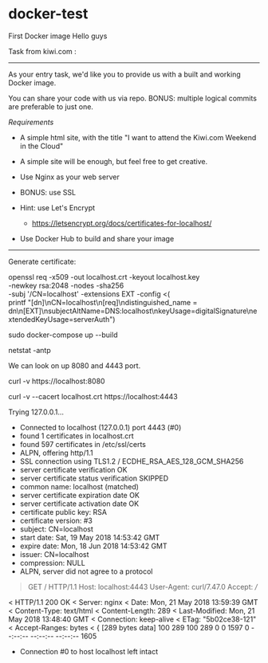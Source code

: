 # docker-test
First Docker image Hello guys

Task from kiwi.com :

---------------------------------------------------------------------

As your entry task, we'd like you to provide us with a built and working Docker image.

You can share your code with us via repo. BONUS: multiple logical commits are preferable to just one.

*Requirements*

- A simple html site, with the title "I want to attend the Kiwi.com Weekend in the Cloud"

 - A simple site will be enough, but feel free to get creative.

- Use Nginx as your web server

 - BONUS: use SSL

  - Hint: use Let's Encrypt

    - https://letsencrypt.org/docs/certificates-for-localhost/

- Use Docker Hub to build and share your image

------------------------------------------------------------------------

Generate certificate:

openssl req -x509 -out localhost.crt -keyout localhost.key \
  -newkey rsa:2048 -nodes -sha256 \
  -subj '/CN=localhost' -extensions EXT -config <( \
   printf "[dn]\nCN=localhost\n[req]\ndistinguished_name = dn\n[EXT]\nsubjectAltName=DNS:localhost\nkeyUsage=digitalSignature\nextendedKeyUsage=serverAuth")



sudo docker-compose up --build

netstat -antp

   We can look on up 8080 and 4443 port.

curl -v https://localhost:8080

curl -v --cacert localhost.crt https://localhost:4443

 Trying 127.0.0.1...
* Connected to localhost (127.0.0.1) port 4443 (#0)
* found 1 certificates in localhost.crt
* found 597 certificates in /etc/ssl/certs
* ALPN, offering http/1.1
* SSL connection using TLS1.2 / ECDHE_RSA_AES_128_GCM_SHA256
* 	 server certificate verification OK
* 	 server certificate status verification SKIPPED
* 	 common name: localhost (matched)
* 	 server certificate expiration date OK
* 	 server certificate activation date OK
* 	 certificate public key: RSA
* 	 certificate version: #3
* 	 subject: CN=localhost
* 	 start date: Sat, 19 May 2018 14:53:42 GMT
* 	 expire date: Mon, 18 Jun 2018 14:53:42 GMT
* 	 issuer: CN=localhost
* 	 compression: NULL
* ALPN, server did not agree to a protocol
> GET / HTTP/1.1
> Host: localhost:4443
> User-Agent: curl/7.47.0
> Accept: */*
> 
< HTTP/1.1 200 OK
< Server: nginx
< Date: Mon, 21 May 2018 13:59:39 GMT
< Content-Type: text/html
< Content-Length: 289
< Last-Modified: Mon, 21 May 2018 13:48:40 GMT
< Connection: keep-alive
< ETag: "5b02ce38-121"
< Accept-Ranges: bytes
< 
{ [289 bytes data]
100   289  100   289    0     0   1597      0 --:--:-- --:--:-- --:--:--  1605
* Connection #0 to host localhost left intact
